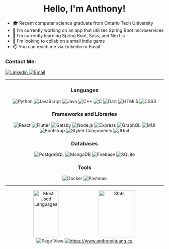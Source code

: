 <!--
Svg icons can found through [https://simpleicons.org] and is created using [https://shields.io/].
-->

<h1 align="center">Hello, I'm Anthony!</h1>

<!-- Intro -->
 - 🎓 Recent computer science graduate from Ontario Tech University
 - 🔭 I’m currently working on an app that utilizes Spring Boot microservices
 - 🌱 I’m currently learning Spring Boot, Sass, and Next.js
 - 👯 I'm looking to collab on a small indie game
 - 📫 You can reach me via Linkedin or Email

<!-- Contacts -->
<h3><b>Contact Me:</b></h3>
<div align="left">
    <a href="https://www.linkedin.com/in/anthony-huang-0/" rel="noreferrer noopener" target="_blank">
        <img alt="Linkedin" src="https://img.shields.io/badge/LinkedIn-0A66C2?style=for-the-badge&logo=linkedin"/>
    </a>
    <a href="mailto:huang.anthony@outlook.com" rel="noreferrer noopener" target="_blank">
        <img alt="Email" src="https://img.shields.io/badge/Email-0078D4?style=for-the-badge&logo=Microsoft Outlook"/>
    </a>
</div>

---

<!-- Tech tack -->
<!--Languages-->
<h3 align="center"><b>Languages</b></h3>
<div align="center">
    <img alt="Python" src="https://img.shields.io/badge/Python-ffd343?style=for-the-badge&logo=python"/>
    <img alt="JavaScript" src="https://img.shields.io/badge/JavaScript-333?style=for-the-badge&logo=JavaScript"/>
    <img alt="Java" src="https://img.shields.io/badge/Java-D0A384?style=for-the-badge&logo=Java"/>
    <img alt="C++" src="https://img.shields.io/badge/C++-00599C?style=for-the-badge&logo=C%2B%2B"/>
    <img alt="C" src="https://img.shields.io/badge/C-00599C?style=for-the-badge&logo=C"/>
    <img alt="Dart" src="https://img.shields.io/badge/Dart-00599C?style=for-the-badge&logo=Dart"/>
    <img alt="HTML5" src="https://img.shields.io/badge/HTML5-DDDDDD?style=for-the-badge&logo=HTML5"/>
    <img alt="CSS3" src="https://img.shields.io/badge/CSS3-1572B6?style=for-the-badge&logo=CSS3"/>
</div>

<!--Frameworks-->
<h3 align="center"><b>Frameworks and Libraries</b></h3>
<div align="center">
    <img alt="React" src="https://img.shields.io/badge/React-0059ae?style=for-the-badge&logo=react"/>
    <img alt="Flutter" src="https://img.shields.io/badge/Flutter-02569B?style=for-the-badge&logo=flutter"/>
    <img alt="Gatsby" src="https://img.shields.io/badge/Gatsby-663399?style=for-the-badge&logo=Gatsby"/>
    <img alt="Node.js" src="https://img.shields.io/badge/Node.js-333?style=for-the-badge&logo=Node.js"/>
    <img alt="Express" src="https://img.shields.io/badge/Express-000000?style=for-the-badge&logo=Express"/>
    <img alt="GraphQL" src="https://img.shields.io/badge/GraphQL-E10098?style=for-the-badge&logo=GraphQL"/>
    <img alt="MUI" src="https://img.shields.io/badge/MUI-eeeeee?style=for-the-badge&logo=MUI"/>
    <img alt="Bootstrap" src="https://img.shields.io/badge/Bootstrap-eeeeee?style=for-the-badge&logo=Bootstrap"/>
    <img alt="Styled Components" src="https://img.shields.io/badge/Styled Components-333?style=for-the-badge&logo=styled-components"/>
    <img alt="JUnit" src="https://img.shields.io/badge/JUnit-eeeeee?style=for-the-badge&logo=JUnit5"/>
</div>

<!--Tools-->
<h3 align="center"><b>Databases</b></h3>
<div align="center">
    <img alt="PostgreSQL" src="https://img.shields.io/badge/PostgreSQL-333?style=for-the-badge&logo=PostgreSQL"/>
    <img alt="MongoDB" src="https://img.shields.io/badge/MongoDB-333?style=for-the-badge&logo=MongoDB"/>
    <img alt="Firebase" src="https://img.shields.io/badge/Firebase-333?style=for-the-badge&logo=Firebase"/>
    <img alt="SQLite" src="https://img.shields.io/badge/SQLite-003B57?style=for-the-badge&logo=SQLite"/>
</div>

<!--Tools-->
<h3 align="center"><b>Tools</b></h3>
<div align="center">
    <img alt="Docker" src="https://img.shields.io/badge/Docker-eeeeee?style=for-the-badge&logo=docker"/>
    <img alt="Postman" src="https://img.shields.io/badge/Postman-eeeeee?style=for-the-badge&logo=Postman"/>
</div>

---

<!--Read Me Lang Stats-->
<div align="center">
    <img alt="Most Used Languages" src="https://github-readme-stats.vercel.app/api/top-langs/?username=Nycarus&layout=compact&theme=midnight-purple" width="40%" height="150px">
    <!-- Commit Stats -->
    <img src="https://github-readme-stats.vercel.app/api?username=Nycarus&count_private=true&show_icons=true&theme=midnight-purple&include_all_commits=true" alt="Stats" width="48%" height="150px">
</div>

<!--Misc-->
<div align="center">
    <img src="https://komarev.com/ghpvc/?username=Nycarus&label=Profile%20views&color=blueviolet&style=for-the-badge" alt="Page View"/>
    <a href="https://www.anthonyhuang.ca" rel="noreferrer noopener" target="_blank"><img alt="https://www.anthonyhuang.ca" src="https://img.shields.io/badge/anthonyhuang.ca-online-GRE8FF?style=for-the-badge"/></a>
</div>